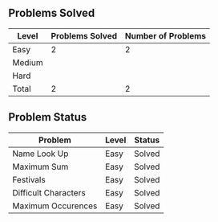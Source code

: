 Problems Solved
---
|Level|Problems Solved|Number of Problems|
|-----|---------------|------------------|
|Easy|2|2|
|Medium|
|Hard|
|Total|2|2|

Problem Status
---
|Problem|Level|Status|
|-------|-----|------|
|Name Look Up|Easy|Solved|
|Maximum Sum|Easy|Solved|
|Festivals|Easy|Solved|
|Difficult Characters|Easy|Solved|
|Maximum Occurences|Easy|Solved|
